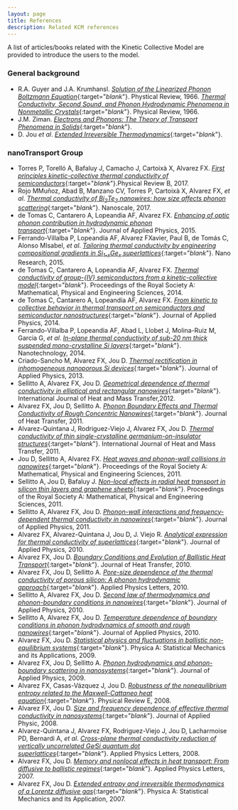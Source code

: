 ```yaml
---
layout: page
title: References 
description: Related KCM references 
---
```


A list of articles/books related with the Kinetic Collective Model are provided to introduce the users to the model.

### General background

- R.A. Guyer and J.A. Krumhansl. [<i>Solution of the Linearized Phonon Boltzmann Equation</i>](https://journals.aps.org/pr/abstract/10.1103/PhysRev.148.766){:target="_blank_"}. Phystical Review, 1966. [<i>Thermal Conductivity, Second Sound, and Phonon Hydrodynamic Phenomena in Nonmetallic Crystals</i>](https://journals.aps.org/pr/abstract/10.1103/PhysRev.148.778){:target="_blank_"}. Physical Review, 1966. 
- J.M. Ziman. [<i>Electrons and Phonons: The Theory of Transport Phenomena in Solids</i>](http://www.oxfordscholarship.com/view/10.1093/acprof:oso/9780198507796.001.0001/acprof-9780198507796){:target="_blank_"}.
- D. Jou <i>et al</i>. [<i>Extended Irreversible Thermodynamics</i>](http://www.springer.com/in/book/9789048130733){:target="_blank_"}. 

### nanoTransport Group

- Torres P, Torelló A, Bafaluy J, Camacho J, Cartoixà X, Alvarez FX. [<i>First principles kinetic-collective thermal conductivity of semiconductors</i>](https://link.aps.org/doi/10.1103/PhysRevB.95.165407){:target="_blank_"}.Physical Review B, 2017.
- Rojo MMuñoz, Abad B, Manzano CV, Torres P, Cartoixà X, Alvarez FX, <i>et al</i>. [<i>Thermal conductivity of Bi<sub>2</sub>Te<sub>3</sub> nanowires: how size affects phonon scattering</i>](https://doi.org/10.1039/c7nr02173a){:target="_blank_"}. Nanoscale, 2017.
- de Tomas C, Cantarero A, Lopeandia AF, Alvarez FX. [<i>Enhancing of optic phonon contribution in hydrodynamic phonon transport</i>](https://doi.org/10.1063%2F1.4932034){:target="_blank_"}. Journal of Applied Physics, 2015.
- Ferrando-Villalba P, Lopeandía AF, Alvarez FXavier, Paul B, de Tomás C, Alonso MIsabel, <i>et al</i>. [<i>Tailoring thermal conductivity by engineering compositional gradients in Si<sub>1-x</sub>Ge<sub>x</sub> superlattices</i>](https://doi.org/10.1007/s12274-015-0788-9){:target="_blank_"}. Nano Research, 2015.
- de Tomas C, Cantarero A, Lopeandia AF, Alvarez FX. [<i>Thermal conductivity of group-{IV} semiconductors from a kinetic-collective model</i>](https://doi.org/10.1098/rspa.2014.0371){:target="_blank_"}. Proceedings of the Royal Society A: Mathematical, Physical and Engineering Sciences, 2014.
- de Tomas C, Cantarero A, Lopeandia AF, Alvarez FX. [<i>From kinetic to collective behavior in thermal transport on semiconductors and semiconductor nanostructures</i>](https://doi.org/10.1063%2F1.4871672){:target="_blank_"}. Journal of Applied Physics, 2014.
- Ferrando-Villalba P, Lopeandia AF, Abad L, Llobet J, Molina-Ruiz M, Garcia G, <i>et al</i>. [<i>In-plane thermal conductivity of sub-20 nm thick suspended mono-crystalline Si layers</i>](https://doi.org/10.1088/0957-4484/25/18/185402){:target="_blank_"}. Nanotechnology, 2014.
- Criado-Sancho M, Alvarez FX, Jou D. [<i>Thermal rectification in inhomogeneous nanoporous Si devices</i>](https://doi.org/10.1063/1.4816685){:target="_blank_"}. Journal of Applied Physics, 2013.
- Sellitto A, Alvarez FX, Jou D. [<i>Geometrical dependence of thermal conductivity in elliptical and rectangular nanowires</i>](https://doi.org/10.1016/j.ijheatmasstransfer.2012.02.045){:target="_blank_"}. International Journal of Heat and Mass Transfer,2012.
- Alvarez FX, Jou D, Sellitto A. [<i>Phonon Boundary Effects and Thermal Conductivity of Rough Concentric Nanowires</i>](https://doi.org/10.1115/1.4002439){:target="_blank_"}. Journal of Heat Transfer, 2011. 
- Alvarez-Quintana J, Rodriguez-Viejo J, Alvarez FX, Jou D. [<i>Thermal conductivity of thin single-crystalline germanium-on-insulator structures</i>](https://doi.org/10.1016/j.ijheatmasstransfer.2011.01.006){:target="_blank_"}. International Journal of Heat and Mass Transfer, 2011.
- Jou D, Sellitto A, Alvarez FX. [<i>Heat waves and phonon-wall collisions in nanowires</i>](https://doi.org/10.1098/rspa.2010.0645){:target="_blank_"}. Proceedings of the Royal Society A: Mathematical, Physical and Engineering Sciences, 2011. 
- Sellitto A, Jou D, Bafaluy J. [<i>Non-local effects in radial heat transport in silicon thin layers and graphene sheets</i>](https://doi.org/10.1098/rspa.2011.0584){:target="_blank_"}. Proceedings of the Royal Society A: Mathematical, Physical and Engineering Sciences, 2011. 
- Sellitto A, Alvarez FX, Jou D. [<i>Phonon-wall interactions and frequency-dependent thermal conductivity in nanowires</i>](https://doi.org/10.1063/1.3565138){:target="_blank_"}. Journal of Applied Physics, 2011. 
- Alvarez FX, Alvarez-Quintana J, Jou D, J. Viejo R. [<i>Analytical expression for thermal conductivity of superlattices</i>](https://doi.org/10.1063/1.3386464){:target="_blank_"}. Journal of Applied Physics, 2010.
- Alvarez FX, Jou D. [<i>Boundary Conditions and Evolution of Ballistic Heat Transport</i>](https://doi.org/10.1115/1.3156785){:target="_blank_"}. Journal of Heat Transfer, 2010.
- Alvarez FX, Jou D, Sellitto A. [<i>Pore-size dependence of the thermal conductivity of porous silicon: A phonon hydrodynamic approach</i>](https://doi.org/10.1063/1.3462936){:target="_blank_"}. Applied Physics Letters, 2010.
- Sellitto A, Alvarez FX, Jou D. [<i>Second law of thermodynamics and phonon-boundary conditions in nanowires</i>](https://doi.org/10.1063/1.3309477){:target="_blank_"}. Journal of Applied Physics, 2010.
- Sellitto A, Alvarez FX, Jou D. [<i>Temperature dependence of boundary conditions in phonon hydrodynamics of smooth and rough nanowires</i>]( https://doi.org/10.1063/1.3431348){:target="_blank_"}. Journal of Applied Physics, 2010.
- Alvarez FX, Jou D. [<i>Statistical physics and fluctuations in ballistic non-equilibrium systems</i>](https://doi.org/10.1016/j.physa.2009.02.030){:target="_blank_"}. Physica A: Statistical Mechanics and its Applications, 2009.
- Alvarez FX, Jou D, Sellitto A. [<i>Phonon hydrodynamics and phonon-boundary scattering in nanosystems</i>](https://doi.org/10.1063/1.3056136){:target="_blank_"}. Journal of Applied Physics, 2009.
- Alvarez FX, Casas-Vázquez J, Jou D. [<i>Robustness of the nonequilibrium entropy related to the Maxwell-Cattaneo heat equation</i>](https://doi.org/10.1103/physreve.77.031110){:target="_blank_"}. Physical Review E, 2008.
- Alvarez FX, Jou D. [<i>Size and frequency dependence of effective thermal conductivity in nanosystems</i>](https://doi.org/10.1063/1.2913057){:target="_blank_"}. Journal of Applied Physic, 2008.
- Alvarez-Quintana J, Alvarez FX, Rodriguez-Viejo J, Jou D, Lacharmoise PD, Bernardi A, <i>et al</i>. [<i>Cross-plane thermal conductivity reduction of vertically uncorrelated Ge∕Si quantum dot superlattices</i>](https://doi.org/10.1063/1.2957038){:target="_blank_"}. Applied Physics Letters, 2008.
- Alvarez FX, Jou D. [<i>Memory and nonlocal effects in heat transport: From diffusive to ballistic regimes</i>](https://doi.org/10.1063/1.2645110){:target="_blank_"}. Applied Physics Letters, 2007.
- Alvarez FX, Jou D. [<i>Extended entropy and irreversible thermodynamics of a Lorentz diffusive gas</i>](https://doi.org/10.1016/j.physa.2006.09.030){:target="_blank_"}. Physica A: Statistical Mechanics and its Application, 2007.


